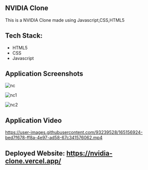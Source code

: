 ## NVIDIA Clone 

This is a NVIDIA Clone made using Javascript,CSS,HTML5


<h2>Tech Stack:</h2>
<ul>

<li>HTML5</li>
<li>CSS</li>
<li>Javascript</li>

</ul>

## Application Screenshots

![nc](https://user-images.githubusercontent.com/93239528/165156847-e38a1b1d-6f13-45ad-864a-9325909d70fe.png)

![nc1](https://user-images.githubusercontent.com/93239528/165156880-466de78f-2f36-4e95-9e55-6bc94e44ff9d.png)

![nc2](https://user-images.githubusercontent.com/93239528/165156896-dbba10f1-c81a-4051-98ac-4a3a24fcbbc4.png)


## Application Video




https://user-images.githubusercontent.com/93239528/165156924-bed7f678-ff8a-4e97-ad58-67c341576062.mp4



## Deployed Website: https://nvidia-clone.vercel.app/
